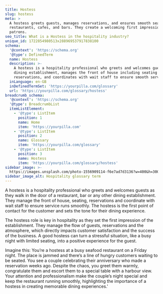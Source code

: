```yaml
---
title: Hostess
slug: hostess
meta: >
  A hostess greets guests, manages reservations, and ensures smooth seating at
  restaurants, cafes, and bars. They create a welcoming first impression for
  patrons.
seo_title: What is a Hostess in the hospitality industry?
unique_id: 1722854980513x288969537917838100
schema:
  '@context': 'https://schema.org'
  '@type': DefinedTerm
  name: Hostess
  description: >-
    A hostess is a hospitality professional who greets and welcomes guests at a
    dining establishment, manages the front of house including seating and
    reservations, and coordinates with wait staff to ensure smooth service.
  inLanguage: en-GB
  inDefinedTermSet: 'https://yourpilla.com/glossary'
  url: 'https://yourpilla.com/glossary/hostess'
breadcrumb_schema:
  '@context': 'https://schema.org'
  '@type': BreadcrumbList
  itemListElement:
    - '@type': ListItem
      position: 1
      name: Home
      item: 'https://yourpilla.com'
    - '@type': ListItem
      position: 2
      name: Glossary
      item: 'https://yourpilla.com/glossary'
    - '@type': ListItem
      position: 3
      name: Hostess
      item: 'https://yourpilla.com/glossary/hostess'
sidebar_image: >-
  https://images.unsplash.com/photo-1556909114-f6e7ad7d3136?w=400&h=300&fit=crop&auto=format
sidebar_image_alt: Hospitality glossary term
---
```

A hostess is a hospitality professional who greets and welcomes guests as they walk in the door of a restaurant, bar or any other dining establishment. They manage the front of house, seating, reservations and coordinate with wait staff to ensure service runs smoothly. The hostess is the first point of contact for the customer and sets the tone for their dining experience.

The hostess role is key in hospitality as they set the first impression of the establishment. They manage the flow of guests, reservations and the atmosphere, which directly impacts customer satisfaction and the success of the business. A good hostess can turn a stressful situation, like a busy night with limited seating, into a positive experience for the guest.

Imagine this: You’re a hostess at a busy seafood restaurant on a Friday night. The place is jammed and there’s a line of hungry customers waiting to be seated. You see a couple celebrating their anniversary who made a reservation weeks ago. Despite the chaos, you greet them warmly, congratulate them and escort them to a special table with a harbour view. Your attention and professionalism make the couple’s night special and keep the restaurant running smoothly, highlighting the importance of a hostess in creating memorable dining experiences.'
